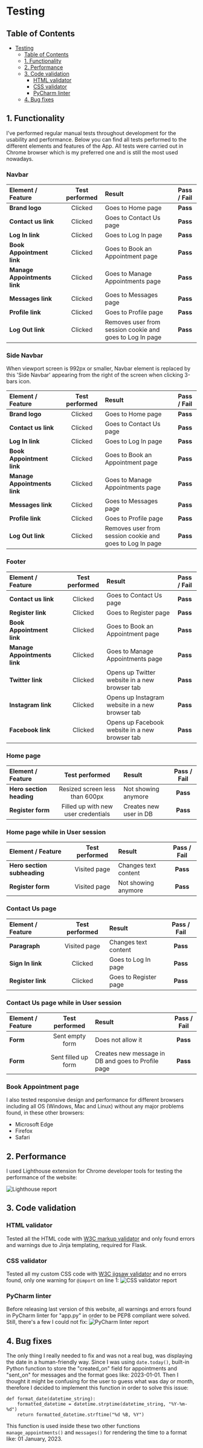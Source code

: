 # Testing

## Table of Contents
- [Testing](#testing)
  - [Table of Contents](#table-of-contents)
  - [1. Functionality](#1-functionality)
  - [2. Performance](#2-performance)
  - [3. Code validation](#3-code-validation)
    - [HTML validator](#html-validator)
    - [CSS validator](#css-validator)
    - [PyCharm linter](#pycharm-linter)
  - [4. Bug fixes](#4-bug-fixes)


## 1. Functionality
I've performed regular manual tests throughout development for the usability and performance. Below you can find all tests performed to the different elements and features of the App. All tests were carried out in Chrome browser which is my preferred one and is still the most used nowadays.

### Navbar

| **Element / Feature**        | **Test performed** | **Result**                                               | **Pass / Fail** |
|:-----------------------------|:------------------:|:---------------------------------------------------------|:---------------:|
| **Brand logo**               |      Clicked       | Goes to Home page                                        |    **Pass**     |
| **Contact us link**          |      Clicked       | Goes to Contact Us page                                  |    **Pass**     |
| **Log In link**              |      Clicked       | Goes to Log In page                                      |    **Pass**     |
| **Book Appointment link**    |      Clicked       | Goes to Book an Appointment page                         |    **Pass**     |
| **Manage Appointments link** |      Clicked       | Goes to Manage Appointments page                         |    **Pass**     |
| **Messages link**            |      Clicked       | Goes to Messages page                                    |    **Pass**     |
| **Profile link**             |      Clicked       | Goes to Profile page                                     |    **Pass**     |
| **Log Out link**             |      Clicked       | Removes user from session cookie and goes to Log In page |    **Pass**     |

### Side Navbar
When viewport screen is 992px or smaller, Navbar element is replaced by this 'Side Navbar' appearing from the right of the screen when clicking 3-bars icon.

| **Element / Feature**        | **Test performed** | **Result**                                               | **Pass / Fail** |
|:-----------------------------|:------------------:|:---------------------------------------------------------|:---------------:|
| **Brand logo**               |      Clicked       | Goes to Home page                                        |    **Pass**     |
| **Contact us link**          |      Clicked       | Goes to Contact Us page                                  |    **Pass**     |
| **Log In link**              |      Clicked       | Goes to Log In page                                      |    **Pass**     |
| **Book Appointment link**    |      Clicked       | Goes to Book an Appointment page                         |    **Pass**     |
| **Manage Appointments link** |      Clicked       | Goes to Manage Appointments page                         |    **Pass**     |
| **Messages link**            |      Clicked       | Goes to Messages page                                    |    **Pass**     |
| **Profile link**             |      Clicked       | Goes to Profile page                                     |    **Pass**     |
| **Log Out link**             |      Clicked       | Removes user from session cookie and goes to Log In page |    **Pass**     |


### Footer

| **Element / Feature**        | **Test performed** | **Result**                                      | **Pass / Fail** |
|:-----------------------------|:------------------:|:------------------------------------------------|:---------------:|
| **Contact us link**          |      Clicked       | Goes to Contact Us page                         |    **Pass**     |
| **Register link**            |      Clicked       | Goes to Register page                           |    **Pass**     |
| **Book Appointment link**    |      Clicked       | Goes to Book an Appointment page                |    **Pass**     |
| **Manage Appointments link** |      Clicked       | Goes to Manage Appointments page                |    **Pass**     |
| **Twitter link**             |      Clicked       | Opens up Twitter website in a new browser tab   |    **Pass**     |
| **Instagram link**           |      Clicked       | Opens up Instagram website in a new browser tab |    **Pass**     |
| **Facebook link**            |      Clicked       | Opens up Facebook website in a new browser tab  |    **Pass**     |

### Home page

| **Element / Feature**    |         **Test performed**          | **Result**             | **Pass / Fail** |
|:-------------------------|:-----------------------------------:|:-----------------------|:---------------:|
| **Hero section heading** |   Resized screen less than 600px    | Not showing anymore    |    **Pass**     |
| **Register form**        | Filled up with new user credentials | Creates new user in DB |    **Pass**     |

### Home page while in User session

| **Element / Feature**       | **Test performed** | **Result**           | **Pass / Fail** |
|:----------------------------|:------------------:|:---------------------|:---------------:|
| **Hero section subheading** |    Visited page    | Changes text content |    **Pass**     |
| **Register form**           |    Visited page    | Not showing anymore  |    **Pass**     |

### Contact Us page

| **Element / Feature** | **Test performed** | **Result**            | **Pass / Fail** |
|:----------------------|:------------------:|:----------------------|:---------------:|
| **Paragraph**         |    Visited page    | Changes text content  |    **Pass**     |
| **Sign In link**      |      Clicked       | Goes to Log In page   |    **Pass**     |
| **Register link**     |      Clicked       | Goes to Register page |    **Pass**     |

### Contact Us page while in User session

| **Element / Feature** | **Test performed**  | **Result**                                         | **Pass / Fail** |
|:----------------------|:-------------------:|:---------------------------------------------------|:---------------:|
| **Form**              |   Sent empty form   | Does not allow it                                  |    **Pass**     |
| **Form**              | Sent filled up form | Creates new message in DB and goes to Profile page |    **Pass**     |

### Book Appointment page



I also tested responsive design and performance for different browsers including all OS (Windows, Mac and Linux) without any major problems found, in these other browsers:
- Microsoft Edge
- Firefox
- Safari

## 2. Performance
I used Lighthouse extension for Chrome developer tools for testing the performance of the website:

![Lighthouse report](static/images/testing/lighthouse-report.png)

## 3. Code validation
### HTML validator
Tested all the HTML code with [W3C markup validator](https://validator.w3.org/) and only found errors and warnings due to Jinja templating, required for Flask.


### CSS validator
Tested all my custom CSS code with [W3C jigsaw validator](https://jigsaw.w3.org/css-validator/) and no errors found, only one warning for ``@import`` on line 1:
![CSS validator report](static/images/testing/css-report.png)

### PyCharm linter
Before releasing last version of this website, all warnings and errors found in PyCharm linter for "app.py" in order to be PEP8 compliant were solved. Still, there's a few I could not fix:
![PyCharm linter report](static/images/testing/pycharm-report.png)

## 4. Bug fixes
The only thing I really needed to fix and was not a real bug, was displaying the date in a human-friendly way. Since I was using ``date.today()``, built-in Python function to store the "created_on" field for appointments and "sent_on" for messages and the format goes like: 2023-01-01. Then I thought it might be confusing for the user to guess what was day or month, therefore I decided to implement this function in order to solve this issue:
```
def format_date(datetime_string):
    formatted_datetime = datetime.strptime(datetime_string, "%Y-%m-%d")
    return formatted_datetime.strftime("%d %B, %Y")
```
This function is used inside these two other functions ``manage_appointments()`` and ``messages()`` for rendering the time to a format like: 01 January, 2023.